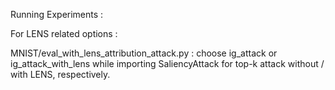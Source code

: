 Running Experiments :

For LENS related options :

MNIST/eval_with_lens_attribution_attack.py : choose ig_attack or ig_attack_with_lens while importing SaliencyAttack for top-k attack without / with LENS, respectively.
